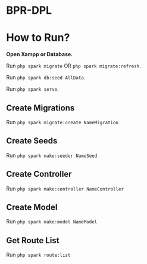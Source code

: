 # BPR-DPL

# How to Run?
**Open Xampp or Database.**

Run `php spark migrate` OR `php spark migrate:refresh`.

Run `php spark db:seed AllData`.

Run `php spark serve`.

## Create Migrations
Run `php spark migrate:create NameMigration`

## Create Seeds
Run `php spark make:seeder NameSeed`

## Create Controller
Run `php spark make:controller NameController`

## Create Model
Run `php spark make:model NameModel`

## Get Route List
Run `php spark route:list`